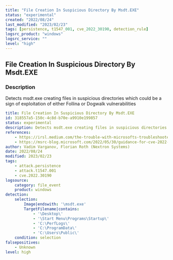 ```yaml
---
title: "File Creation In Suspicious Directory By Msdt.EXE"
status: "experimental"
created: "2022/08/24"
last_modified: "2023/02/23"
tags: [persistence, t1547_001, cve_2022_30190, detection_rule]
logsrc_product: "windows"
logsrc_service: ""
level: "high"
---
```


## File Creation In Suspicious Directory By Msdt.EXE

### Description

Detects msdt.exe creating files in suspicious directories which could be a sign of exploitation of either Follina or Dogwalk vulnerabilities

```yml
title: File Creation In Suspicious Directory By Msdt.EXE
id: 318557a5-150c-4c8d-b70e-a9910e199857
status: experimental
description: Detects msdt.exe creating files in suspicious directories which could be a sign of exploitation of either Follina or Dogwalk vulnerabilities
references:
    - https://irsl.medium.com/the-trouble-with-microsofts-troubleshooters-6e32fc80b8bd
    - https://msrc-blog.microsoft.com/2022/05/30/guidance-for-cve-2022-30190-microsoft-support-diagnostic-tool-vulnerability/
author: Vadim Varganov, Florian Roth (Nextron Systems)
date: 2022/08/24
modified: 2023/02/23
tags:
    - attack.persistence
    - attack.t1547.001
    - cve.2022.30190
logsource:
    category: file_event
    product: windows
detection:
    selection:
        Image|endswith: '\msdt.exe'
        TargetFilename|contains:
            - '\Desktop\'
            - '\Start Menu\Programs\Startup\'
            - 'C:\PerfLogs\'
            - 'C:\ProgramData\'
            - 'C:\Users\Public\'
    condition: selection
falsepositives:
    - Unknown
level: high

```
